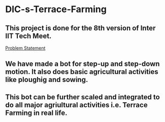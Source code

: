 # DIC-s-Terrace-Farming

## This project is done for the 8th version of Inter IIT Tech Meet.
[Problem Statement](/problem_statement.pdf)

## We have made a bot for step-up and step-down motion. It also does basic agricultural activities like ploughig and sowing.
## This bot can be further scaled and integrated to do all major agriultural activities i.e. Terrace Farming in real life.
